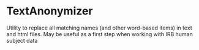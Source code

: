 # TextAnonymizer
Utility to replace all matching names (and other word-based items) in text and html files. May be useful as a first step when working with IRB human subject data
